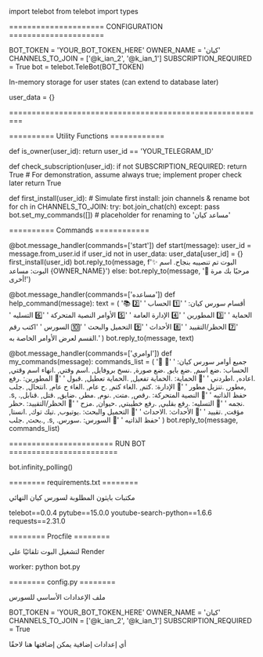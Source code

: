 import telebot from telebot import types

===================== CONFIGURATION =====================

BOT_TOKEN = 'YOUR_BOT_TOKEN_HERE' OWNER_NAME = 'كيان' CHANNELS_TO_JOIN = ['@k_ian_2', '@k_ian_1'] SUBSCRIPTION_REQUIRED = True bot = telebot.TeleBot(BOT_TOKEN)

In-memory storage for user states (can extend to database later)

user_data = {}

=========================================================

========== Utility Functions ============

def is_owner(user_id): return user_id == 'YOUR_TELEGRAM_ID'

def check_subscription(user_id): if not SUBSCRIPTION_REQUIRED: return True # For demonstration, assume always true; implement proper check later return True

def first_install(user_id): # Simulate first install: join channels & rename bot for ch in CHANNELS_TO_JOIN: try: bot.join_chat(ch) except: pass bot.set_my_commands([])  # placeholder for renaming to 'مساعد كيان'

========== Commands ============

@bot.message_handler(commands=['start']) def start(message): user_id = message.from_user.id if user_id not in user_data: user_data[user_id] = {} first_install(user_id) bot.reply_to(message, f'✨ البوت تم تنصيبه بنجاح. اسم البوت: مساعد {OWNER_NAME}') else: bot.reply_to(message, '👋 مرحبًا بك مرة أخرى!')

@bot.message_handler(commands=['مساعده']) def help_command(message): text = ( '📚 أقسام سورس كيان: ' '1️⃣ الحساب ' '2️⃣ الحماية ' '3️⃣ المطورين ' '4️⃣ الإدارة العامة ' '5️⃣ الأوامر النصية المتحركة ' '6️⃣ التسليه ' '7️⃣ الحظر/التقييد ' '8️⃣ الأحداث ' '9️⃣ التحميل والبحث ' '🔟 السورس ' 'اكتب رقم القسم لعرض الأوامر الخاصة به.' ) bot.reply_to(message, text)

@bot.message_handler(commands=['اوامري']) def my_commands(message): commands_list = ( '📌 جميع أوامر سورس كيان: ' '🔹 الحساب: .ضع اسم, .ضع بايو, .ضع صورة, .نسخ بروفايل, .اسم وقتي, .انهاء اسم وقتي, .اعاده, .اطردني ' '🔹 الحماية: .الحماية تفعيل, .الحماية تعطيل, .قبول ' '🔹 المطورين: .رفع مطور, .تنزيل مطور ' '🔹 الإدارة: .كتم, .الغاء كتم, .ح عام, .الغاء ح عام, .انتحال, .جلب, .s, .حفظ الذاتيه ' '🔹 النصية المتحركة: .رقص, .متت, .نوم, .مطر, .ضايق, .قتل, .قنابل, .نجمه ' '🔹 التسليه: .رفع بقلبي, .رفع خطيبتي, .حيوان, .مزح ' '🔹 الحظر/التقييد: .حظر مؤقت, .تقييد ' '🔹 الأحداث: .الاحداث ' '🔹 التحميل والبحث: .يوتيوب, .تيك توك, .انستا, .بحث, .جلب, .s, .حفظ الذاتيه ' '🔹 السورس: .سورس' ) bot.reply_to(message, commands_list)

======================= RUN BOT ========================

bot.infinity_polling()

======== requirements.txt ========

مكتبات بايثون المطلوبة لسورس كيان النهائي

telebot==0.0.4 pytube==15.0.0 youtube-search-python==1.6.6 requests==2.31.0

======== Procfile ========

لتشغيل البوت تلقائيًا على Render

worker: python bot.py

======== config.py ========

ملف الإعدادات الأساسي للسورس

BOT_TOKEN = 'YOUR_BOT_TOKEN_HERE' OWNER_NAME = 'كيان' CHANNELS_TO_JOIN = ['@k_ian_2', '@k_ian_1'] SUBSCRIPTION_REQUIRED = True

أي إعدادات إضافية يمكن إضافتها هنا لاحقًا

